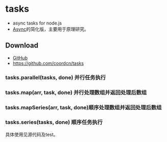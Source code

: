 # tasks

* async tasks for node.js
* [Async](https://github.com/caolan/async)的简化版，主要用于原理研究。

## Download
* [GitHub](https://github.com/coordcn/tasks)
* https://github.com/coordcn/tasks

### tasks.parallel(tasks, done) 并行任务执行

### tasks.map(arr, task, done) 并行处理数组并返回处理后数组

### tasks.mapSeries(arr, task, done)顺序处理数组并返回处理后数组

### tasks.series(tasks, done) 顺序任务执行

具体使用见源代码及test。
